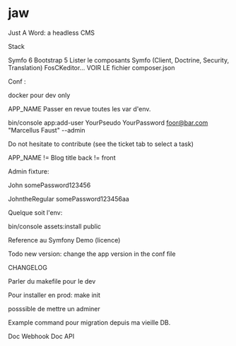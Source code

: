 # jaw
Just A Word: a headless CMS

Stack

Symfo 6
Bootstrap 5
Lister le composants Symfo (Client, Doctrine, Security, Translation)
FosCKeditor...
VOIR LE fichier composer.json

Conf :

docker pour dev only

APP_NAME
Passer en revue toutes les var d'env.


bin/console app:add-user YourPseudo YourPassword foor@bar.com "Marcellus Faust" --admin


Do not hesitate to contribute (see the ticket tab to select a task)


APP_NAME != Blog title
back != front

Admin fixture:

John
somePassword123456


JohntheRegular
somePassword123456aa

Quelque soit l'env:

bin/console assets:install public


Reference au Symfony Demo (licence)

Todo new version: change the app version in the conf file

CHANGELOG

Parler du makefile pour le dev

Pour installer en prod:
make init

posssible de mettre un adminer

Example command pour migration depuis ma vieille DB.

Doc Webhook
Doc API

